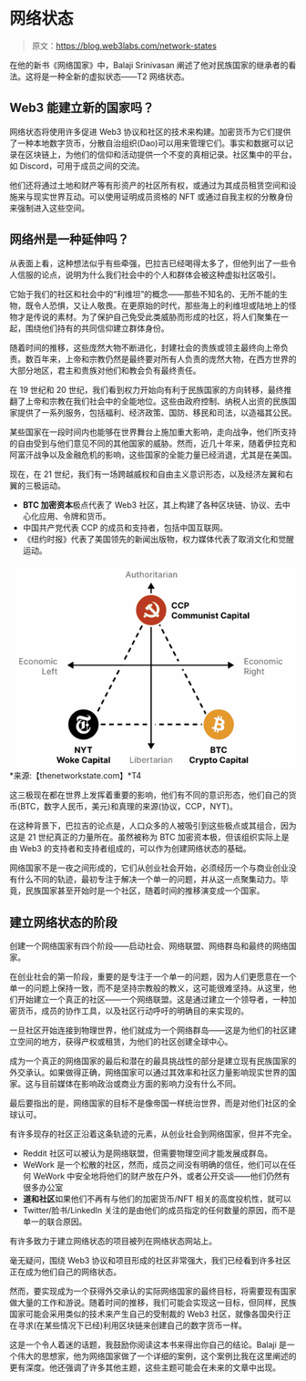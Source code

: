 # 网络状态

> 原文：<https://blog.web3labs.com/network-states>

在他的新书《网络国家》中，Balaji Srinivasan 阐述了他对民族国家的继承者的看法。这将是一种全新的虚拟状态——T2 网络状态。

## Web3 能建立新的国家吗？

网络状态将使用许多促进 Web3 协议和社区的技术来构建。加密货币为它们提供了一种本地数字货币，分散自治组织(Dao)可以用来管理它们。事实和数据可以记录在区块链上，为他们的信仰和活动提供一个不变的真相记录。社区集中的平台，如 Discord，可用于成员之间的交流。

他们还将通过土地和财产等有形资产的社区所有权，或通过为其成员租赁空间和设施来与现实世界互动。可以使用证明成员资格的 NFT 或通过自我主权的分散身份来强制进入这些空间。

## 网络州是一种延伸吗？

从表面上看，这种想法似乎有些牵强，巴拉吉已经喝得太多了，但他列出了一些令人信服的论点，说明为什么我们社会中的个人和群体会被这种虚拟社区吸引。

它始于我们的社区和社会中的“利维坦”的概念——那些不知名的、无所不能的生物，既令人恐惧，又让人敬畏。在更原始的时代，那些海上的利维坦或陆地上的怪物才是传说的素材。为了保护自己免受此类威胁而形成的社区，将人们聚集在一起，围绕他们持有的共同信仰建立群体身份。

随着时间的推移，这些庞然大物不断进化，封建社会的贵族或领主最终向上帝负责。数百年来，上帝和宗教仍然是最终要对所有人负责的庞然大物，在西方世界的大部分地区，君主和贵族对他们和教会负有最终责任。

在 19 世纪和 20 世纪，我们看到权力开始向有利于民族国家的方向转移，最终推翻了上帝和宗教在我们社会中的全能地位。这些由政府控制、纳税人出资的民族国家提供了一系列服务，包括福利、经济政策、国防、移民和司法，以造福其公民。

某些国家在一段时间内也能够在世界舞台上施加重大影响，走向战争，他们所支持的自由受到与他们意见不同的其他国家的威胁。然而，近几十年来，随着伊拉克和阿富汗战争以及金融危机的影响，这些国家的全能力量已经消退，尤其是在美国。

现在，在 21 世纪，我们有一场跨越威权和自由主义意识形态，以及经济左翼和右翼的三极运动。

*   **BTC 加密资本**极点代表了 Web3 社区，其上构建了各种区块链、协议、去中心化应用、令牌和货币。
*   中国共产党代表 CCP 的成员和支持者，包括中国互联网。
*   《纽约时报》代表了美国领先的新闻出版物，权力媒体代表了取消文化和觉醒运动。

[![tripolar movement - comp](img/da6e741db349105e0aa7891778ae56d6.png) ](https://thenetworkstate.com/a-bipolar-america-and-a-tripolar-triangle) *来源:【thenetworkstate.com】*T4

这三极现在都在世界上发挥着重要的影响，他们有不同的意识形态，他们自己的货币(BTC，数字人民币，美元)和真理的来源(协议，CCP，NYT)。

在这种背景下，巴拉吉的论点是，人口众多的人被吸引到这些极点或其组合，因为这是 21 世纪真正的力量所在。虽然被称为 BTC 加密资本极，但该组织实际上是由 Web3 的支持者和支持者组成的，可以作为创建网络状态的基础。

网络国家不是一夜之间形成的，它们从创业社会开始，必须经历一个与商业创业没有什么不同的轨迹，最初专注于解决一个单一的问题，并从这一点聚集动力。毕竟，民族国家甚至开始时是一个社区，随着时间的推移演变成一个国家。

## 建立网络状态的阶段

创建一个网络国家有四个阶段——启动社会、网络联盟、网络群岛和最终的网络国家。

在创业社会的第一阶段，重要的是专注于一个单一的问题，因为人们更愿意在一个单一的问题上保持一致，而不是坚持宗教般的教义，这可能很难坚持。从这里，他们开始建立一个真正的社区——一个网络联盟。这是通过建立一个领导者，一种加密货币，成员的协作工具，以及社区行动呼吁的明确目的来实现的。

一旦社区开始连接到物理世界，他们就成为一个网络群岛——这是为他们的社区建立空间的地方，获得产权或租赁，为他们的社区创建全球中心。

成为一个真正的网络国家的最后和潜在的最具挑战性的部分是建立现有民族国家的外交承认。如果做得正确，网络国家可以通过其效率和社区力量影响现实世界的国家。这与目前媒体在影响政治或商业方面的影响力没有什么不同。

最后要指出的是，网络国家的目标不是像帝国一样统治世界，而是对他们社区的全球认可。

有许多现存的社区正沿着这条轨迹的元素，从创业社会到网络国家，但并不完全。

*   Reddit 社区可以被认为是网络联盟，但需要物理空间才能发展成群岛。
*   WeWork 是一个松散的社区，然而，成员之间没有明确的信任，他们可以在任何 WeWork 中安全地将他们的财产放在户外，或者公开交谈——他们仍然有很多办公室
*   **道和社区**如果他们不再有与他们的加密货币/NFT 相关的高度投机性，就可以
*   Twitter/脸书/LinkedIn 关注的是由他们的成员指定的任何数量的原因，而不是单一的联合原因。

有许多致力于建立网络状态的项目被列在网络状态网站上。

毫无疑问，围绕 Web3 协议和项目形成的社区非常强大，我们已经看到许多社区正在成为他们自己的网络状态。

然而，要实现成为一个获得外交承认的实际网络国家的最终目标，将需要现有国家做大量的工作和游说。随着时间的推移，我们可能会实现这一目标，但同样，民族国家可能会采用类似的技术来产生自己的受制裁的 Web3 社区，就像各国央行正在寻求(在某些情况下已经)利用区块链来创建自己的数字货币一样。

这是一个令人着迷的话题，我鼓励你阅读这本书来得出你自己的结论。Balaji 是一个伟大的思想家，他为网络国家做了一个详细的案例，这个案例比我在这里阐述的更有深度。他还强调了许多其他主题，这些主题可能会在未来的文章中出现。